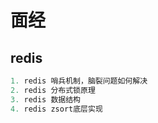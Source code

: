 # 面经

## redis

```python
1. redis 哨兵机制，脑裂问题如何解决
2. redis 分布式锁原理
3. redis 数据结构
4. redis zsort底层实现
```

